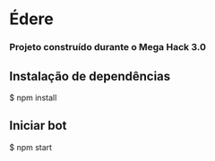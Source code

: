 # Édere
### Projeto construído durante o Mega Hack 3.0


## Instalação de dependências
$ npm install


## Iniciar bot
$ npm start

